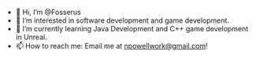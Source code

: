 - 👋 Hi, I’m @Fosserus
- 👀 I’m interested in software development and game development.
- 🌱 I’m currently learning Java Development and C++ game development in Unreal. 
- 📫 How to reach me: Email me at npowellwork@gmail.com!

<!---
Fosserus/Fosserus is a ✨ special ✨ repository because its `README.md` (this file) appears on your GitHub profile.
You can click the Preview link to take a look at your changes.
--->
